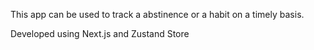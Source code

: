 This app can be used to track a abstinence or a habit on a timely basis.

Developed using Next.js and Zustand Store